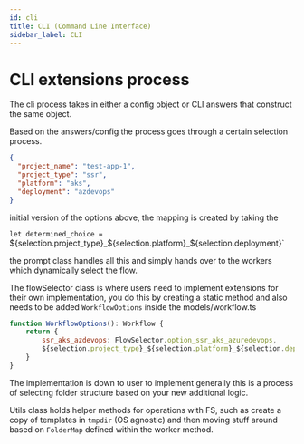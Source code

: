 ```yaml
---
id: cli
title: CLI (Command Line Interface)
sidebar_label: CLI
---
```

# CLI extensions process

The cli process takes in either a config object or CLI answers that construct the same object.

Based on the answers/config the process goes through a certain selection process. 

```json 
{
  "project_name": "test-app-1",
  "project_type": "ssr",
  "platform": "aks",
  "deployment": "azdevops"
}
```

initial version of the options above, the mapping is created by taking the 

`let determined_choice = `${selection.project_type}_${selection.platform}_${selection.deployment}`

the prompt class handles all this and simply hands over to the workers which dynamically select the flow.

The flowSelector class is where users need to implement extensions for their own implementation, you do this by creating a static method and also needs to be added `WorkflowOptions` inside the models/workflow.ts

```javascript 
function WorkflowOptions(): Workflow {
    return {
        ssr_aks_azdevops: FlowSelector.option_ssr_aks_azuredevops,
        ${selection.project_type}_${selection.platform}_${selection.deployment}: FlowSelection.MyMappedFunction
    }
}
```

The implementation is down to user to implement generally this is a process of selecting folder structure based on your new additional logic.

Utils class holds helper methods for operations with FS, such as create a copy of templates in `tmpdir` (OS agnostic) and then moving stuff around based on `FolderMap` defined within the worker method.
